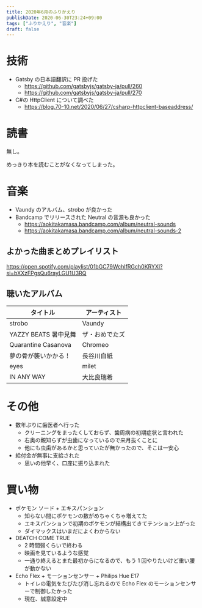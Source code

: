```yaml
---
title: 2020年6月のふりかえり
publishDate: 2020-06-30T23:24+09:00
tags: ["ふりかえり", "音楽"]
draft: false
---
```


# 技術

- Gatsby の日本語翻訳に PR 投げた
  - https://github.com/gatsbyjs/gatsby-ja/pull/260
  - https://github.com/gatsbyjs/gatsby-ja/pull/270
- C#の HttpClient について調べた
  - https://blog.70-10.net/2020/06/27/csharp-httpclient-baseaddress/

# 読書

無し。

めっきり本を読むことがなくなってしまった。

# 音楽

- Vaundy のアルバム、strobo が良かった
- Bandcamp でリリースされた Neutral の音源も良かった
  - https://aokitakamasa.bandcamp.com/album/neutral-sounds
  - https://aokitakamasa.bandcamp.com/album/neutral-sounds-2

## よかった曲まとめプレイリスト

https://open.spotify.com/playlist/01bGC79WchIfRGch0KRYXl?si=bXXzFPgsQu6rayLGU1U3RQ

## 聴いたアルバム

| タイトル             | アーティスト   |
| -------------------- | -------------- |
| strobo               | Vaundy         |
| YAZZY BEATS 暑中見舞 | ザ・おめでたズ |
| Quarantine Casanova  | Chromeo        |
| 夢の骨が襲いかかる！ | 長谷川白紙     |
| eyes                 | milet          |
| IN ANY WAY           | 大比良瑞希     |

# その他

- 数年ぶりに歯医者へ行った
  - クリーニングをまったくしておらず、歯周病の初期症状と言われた
  - 右奥の親知らずが虫歯になっているので来月抜くことに
  - 他にも虫歯があるかと思っていたが無かったので、そこは一安心
- 給付金が無事に支給された
  - 思いの他早く、口座に振り込まれた

# 買い物

- ポケモン ソード + エキスパンション
  - 知らない間にポケモンの数がめちゃくちゃ増えてた
  - エキスパンションで初期のポケモンが結構出てきてテンション上がった
  - ダイマックスはいまだによくわからない
- DEATCH COME TRUE
  - 2 時間弱くらいで終わる
  - 映画を見ているような感覚
  - 一通り終えるとまた最初からになるので、もう 1 回やりたいけど重い腰が動かない
- Echo Flex + モーションセンサー + Philips Hue E17
  - トイレの電気をたびたび消し忘れるので Echo Flex のモーションセンサーで制御したかった
  - 現在、誠意設定中
